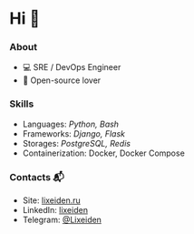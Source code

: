 # Hi 👋

### About

- 💻 SRE / DevOps Engineer
- 🧡 Open-source lover

### Skills

- Languages: _Python, Bash_
- Frameworks: _Django, Flask_
- Storages: _PostgreSQL, Redis_
- Containerization: Docker, Docker Compose

### Contacts 📬

- Site: [lixeiden.ru](http://lixeiden.ru)
- LinkedIn: [lixeiden](https://linkedin.com/in/lixeiden)
- Telegram: [@Lixeiden](https://t.me/Lixeiden)
